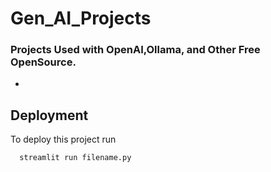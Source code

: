 # Gen_AI_Projects
### Projects Used with OpenAI,Ollama, and Other Free  OpenSource.
- 


## Deployment

To deploy this project run

```bash
  streamlit run filename.py
```


